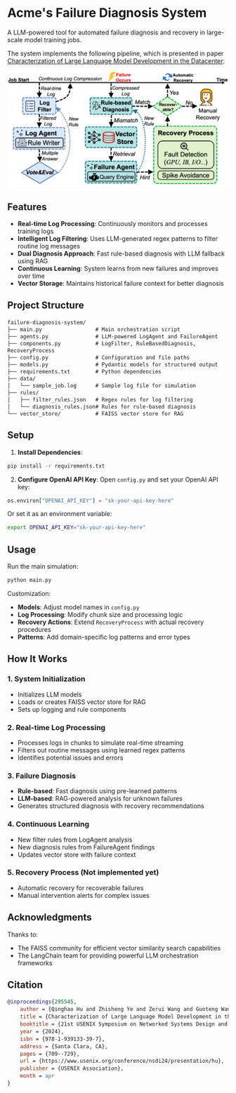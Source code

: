 # Acme's Failure Diagnosis System

A LLM-powered tool for automated failure diagnosis and recovery in large-scale model training jobs.

The system implements the following pipeline, which is presented in paper [Characterization of Large Language Model Development in the Datacenter](https://www.usenix.org/conference/nsdi24/presentation/hu):

![workflow](assets/system.png)

## Features

- **Real-time Log Processing**: Continuously monitors and processes training logs
- **Intelligent Log Filtering**: Uses LLM-generated regex patterns to filter routine log messages
- **Dual Diagnosis Approach**: Fast rule-based diagnosis with LLM fallback using RAG
- **Continuous Learning**: System learns from new failures and improves over time
- **Vector Storage**: Maintains historical failure context for better diagnosis

## Project Structure

```
failure-diagnosis-system/
├── main.py                 # Main orchestration script
├── agents.py               # LLM-powered LogAgent and FailureAgent
├── components.py           # LogFilter, RuleBasedDiagnosis, RecoveryProcess
├── config.py               # Configuration and file paths
├── models.py               # Pydantic models for structured output
├── requirements.txt        # Python dependencies
├── data/
│   └── sample_job.log      # Sample log file for simulation
├── rules/
│   ├── filter_rules.json   # Regex rules for log filtering
│   └── diagnosis_rules.json# Rules for rule-based diagnosis
└── vector_store/           # FAISS vector store for RAG
```

## Setup

1. **Install Dependencies**:
```bash
pip install -r requirements.txt
```

2. **Configure OpenAI API Key**:
Open `config.py` and set your OpenAI API key:
```python
os.environ["OPENAI_API_KEY"] = "sk-your-api-key-here"
```

Or set it as an environment variable:
```bash
export OPENAI_API_KEY="sk-your-api-key-here"
```

## Usage

Run the main simulation:

```bash
python main.py
```

Customization:

- **Models**: Adjust model names in `config.py`
- **Log Processing**: Modify chunk size and processing logic
- **Recovery Actions**: Extend `RecoveryProcess` with actual recovery procedures
- **Patterns**: Add domain-specific log patterns and error types

## How It Works

### 1. System Initialization
- Initializes LLM models
- Loads or creates FAISS vector store for RAG
- Sets up logging and rule components

### 2. Real-time Log Processing
- Processes logs in chunks to simulate real-time streaming
- Filters out routine messages using learned regex patterns
- Identifies potential issues and errors

### 3. Failure Diagnosis
- **Rule-based**: Fast diagnosis using pre-learned patterns
- **LLM-based**: RAG-powered analysis for unknown failures
- Generates structured diagnosis with recovery recommendations

### 4. Continuous Learning
- New filter rules from LogAgent analysis
- New diagnosis rules from FailureAgent findings
- Updates vector store with failure context

### 5. Recovery Process (Not implemented yet)
- Automatic recovery for recoverable failures
- Manual intervention alerts for complex issues

## Acknowledgments

Thanks to:
- The FAISS community for efficient vector similarity search capabilities
- The LangChain team for providing powerful LLM orchestration frameworks

## Citation

```bibtex
@inproceedings{295545,
    author = {Qinghao Hu and Zhisheng Ye and Zerui Wang and Guoteng Wang and Meng Zhang and Qiaoling Chen and Peng Sun and Dahua Lin and Xiaolin Wang and Yingwei Luo and Yonggang Wen and Tianwei Zhang},
    title = {Characterization of Large Language Model Development in the Datacenter},
    booktitle = {21st USENIX Symposium on Networked Systems Design and Implementation (NSDI 24)},
    year = {2024},
    isbn = {978-1-939133-39-7},
    address = {Santa Clara, CA},
    pages = {709--729},
    url = {https://www.usenix.org/conference/nsdi24/presentation/hu},
    publisher = {USENIX Association},
    month = apr
}
```

